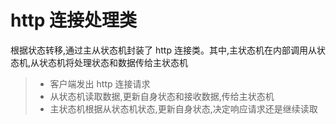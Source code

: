 
http 连接处理类
===============
根据状态转移,通过主从状态机封装了 http 连接类。其中,主状态机在内部调用从状态机,从状态机将处理状态和数据传给主状态机
> * 客户端发出 http 连接请求
> * 从状态机读取数据,更新自身状态和接收数据,传给主状态机
> * 主状态机根据从状态机状态,更新自身状态,决定响应请求还是继续读取